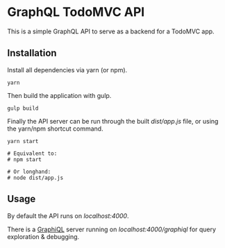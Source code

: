 # GraphQL TodoMVC API

This is a simple GraphQL API to serve as a backend for a TodoMVC app.

## Installation

Install all dependencies via yarn (or npm).

```shell
yarn
```

Then build the application with gulp.

```shell
gulp build
```

Finally the API server can be run through the built _dist/app.js_ file, or using the yarn/npm shortcut command.

```shell
yarn start

# Equivalent to:
# npm start

# Or longhand:
# node dist/app.js
```

## Usage

By default the API runs on _localhost:4000_.

There is a [GraphiQL](https://github.com/graphql/graphiql) server running on _localhost:4000/graphiql_ for query exploration & debugging.
